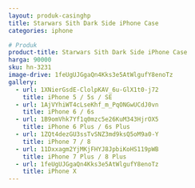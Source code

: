 ```yaml
---
layout: produk-casinghp
title: Starwars Sith Dark Side iPhone Case
categories: iphone

# Produk
product-title: Starwars Sith Dark Side iPhone Case
harga: 90000
sku: hn-3231
image-drive: 1feUgUJGgaQn4Kks3e5AtWlgufY8enoTz
gallery:
  - url: 1XNierGsdE-ClolpKAV_6u-GlX1t0-j72
    title: iPhone 5 / 5s / SE
  - url: 1AjVYhiWT4cLseKhf_m_PqONGwUCdJ0vn
    title: iPhone 6 / 6s
  - url: 1B9omVhk7Yf1q0mzc5e26KuM343HjrOX5
    title: iPhone 6 Plus / 6s Plus
  - url: 1ZQt4dezGU3ssTvSNZ3md9ksQ5oM9a0-Y
    title: iPhone 7 / 8
  - url: 11Dxxagm2YjMKjFHYJ8JpbiKoHS119pWB
    title: iPhone 7 Plus / 8 Plus
  - url: 1feUgUJGgaQn4Kks3e5AtWlgufY8enoTz
    title: iPhone X
---
```

